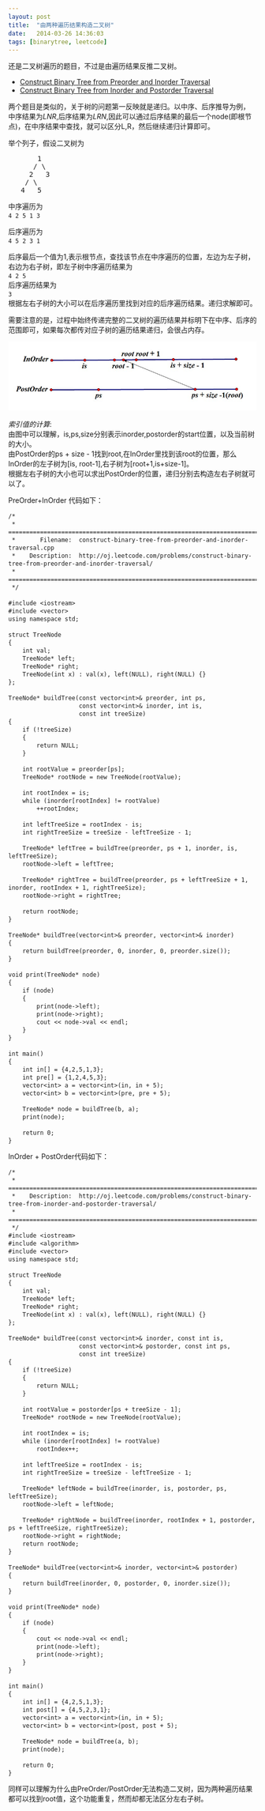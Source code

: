 ```yaml
---
layout: post
title:  "由两种遍历结果构造二叉树"
date:   2014-03-26 14:36:03
tags: [binarytree, leetcode]
---
```


还是二叉树遍历的题目，不过是由遍历结果反推二叉树。  
* [Construct Binary Tree from Preorder and Inorder Traversal](http://oj.leetcode.com/problems/construct-binary-tree-from-preorder-and-inorder-traversal/)  
* [Construct Binary Tree from Inorder and Postorder Traversal](http://oj.leetcode.com/problems/construct-binary-tree-from-inorder-and-postorder-traversal/)   

两个题目是类似的，关于树的问题第一反映就是递归。以中序、后序推导为例，  
中序结果为*LNR*,后序结果为*LRN*,因此可以通过后序结果的最后一个node(即根节点)，在中序结果中查找，就可以区分L,R，然后继续递归计算即可。

举个列子，假设二叉树为  
<pre>
       1
      / \
     2   3
    / \
   4   5
</pre>  


中序遍历为  
`4 2 5 1 3`  

后序遍历为   
`4 5 2 3 1`  

后序最后一个值为1,表示根节点，查找该节点在中序遍历的位置，左边为左子树，右边为右子树，即左子树中序遍历结果为  
`4 2 5`  
后序遍历结果为  
`3`  
根据左右子树的大小可以在后序遍历里找到对应的后序遍历结果。递归求解即可。  

需要注意的是，过程中始终传递完整的二叉树的遍历结果并标明下在中序、后序的范围即可，如果每次都传对应子树的遍历结果递归，会很占内存。  

<!--more-->


![图解](/assets/images/tree_order.jpg)  


*索引值的计算*:  
由图中可以理解，is,ps,size分别表示inorder,postorder的start位置，以及当前树的大小。  
由PostOrder的ps + size - 1找到root,在InOrder里找到该root的位置，那么InOrder的左子树为[is, root-1],右子树为[root+1,is+size-1]。   
根据左右子树的大小也可以求出PostOrder的位置，递归分别去构造左右子树就可以了。

PreOrder+InOrder 代码如下：  

```
/*
 * =====================================================================================
 *       Filename:  construct-binary-tree-from-preorder-and-inorder-traversal.cpp
 *    Description:  http://oj.leetcode.com/problems/construct-binary-tree-from-preorder-and-inorder-traversal/
 * =====================================================================================
 */

#include <iostream>
#include <vector>
using namespace std;

struct TreeNode
{
    int val;
    TreeNode* left;
    TreeNode* right;
    TreeNode(int x) : val(x), left(NULL), right(NULL) {}
};

TreeNode* buildTree(const vector<int>& preorder, int ps,
                    const vector<int>& inorder, int is,
                    const int treeSize)
{
    if (!treeSize)
    {
        return NULL;
    }

    int rootValue = preorder[ps];
    TreeNode* rootNode = new TreeNode(rootValue);

    int rootIndex = is;
    while (inorder[rootIndex] != rootValue)
        ++rootIndex;

    int leftTreeSize = rootIndex - is;
    int rightTreeSize = treeSize - leftTreeSize - 1;

    TreeNode* leftTree = buildTree(preorder, ps + 1, inorder, is, leftTreeSize);
    rootNode->left = leftTree;

    TreeNode* rightTree = buildTree(preorder, ps + leftTreeSize + 1, inorder, rootIndex + 1, rightTreeSize);
    rootNode->right = rightTree;

    return rootNode;
}

TreeNode* buildTree(vector<int>& preorder, vector<int>& inorder)
{
    return buildTree(preorder, 0, inorder, 0, preorder.size());
}

void print(TreeNode* node)
{
    if (node)
    {
        print(node->left);
        print(node->right);
        cout << node->val << endl;
    }
}

int main()
{
    int in[] = {4,2,5,1,3};
    int pre[] = {1,2,4,5,3};
    vector<int> a = vector<int>(in, in + 5);
    vector<int> b = vector<int>(pre, pre + 5);

    TreeNode* node = buildTree(b, a);
    print(node);

    return 0;
}
```

InOrder + PostOrder代码如下：  

```
/*
 * =====================================================================================
 *    Description:  http://oj.leetcode.com/problems/construct-binary-tree-from-inorder-and-postorder-traversal/ 
 * =====================================================================================
 */
#include <iostream>
#include <algorithm>
#include <vector>
using namespace std;

struct TreeNode
{
    int val;
    TreeNode* left;
    TreeNode* right;
    TreeNode(int x) : val(x), left(NULL), right(NULL) {}
};

TreeNode* buildTree(const vector<int>& inorder, const int is,
                    const vector<int>& postorder, const int ps,
                    const int treeSize)
{
    if (!treeSize)
    {
        return NULL;
    }

    int rootValue = postorder[ps + treeSize - 1];
    TreeNode* rootNode = new TreeNode(rootValue);

    int rootIndex = is;
    while (inorder[rootIndex] != rootValue)
        rootIndex++;

    int leftTreeSize = rootIndex - is;
    int rightTreeSize = treeSize - leftTreeSize - 1;

    TreeNode* leftNode = buildTree(inorder, is, postorder, ps, leftTreeSize);
    rootNode->left = leftNode;

    TreeNode* rightNode = buildTree(inorder, rootIndex + 1, postorder, ps + leftTreeSize, rightTreeSize);
    rootNode->right = rightNode;
    return rootNode;
}

TreeNode* buildTree(vector<int>& inorder, vector<int>& postorder)
{
    return buildTree(inorder, 0, postorder, 0, inorder.size());
}

void print(TreeNode* node)
{
    if (node)
    {
        cout << node->val << endl;
        print(node->left);
        print(node->right);
    }
}

int main()
{
    int in[] = {4,2,5,1,3};
    int post[] = {4,5,2,3,1};
    vector<int> a = vector<int>(in, in + 5);
    vector<int> b = vector<int>(post, post + 5);

    TreeNode* node = buildTree(a, b);
    print(node);

    return 0;
}
```

同样可以理解为什么由PreOrder/PostOrder无法构造二叉树，因为两种遍历结果都可以找到root值，这个功能重复，然而却都无法区分左右子树。
